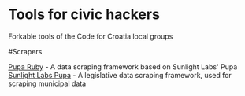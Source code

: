 Tools for civic hackers
=============

Forkable tools of the Code for Croatia local groups



#Scrapers

[Pupa Ruby](https://github.com/ciudadanointeligente/pupa-ruby) - A data scraping framework based on Sunlight Labs' Pupa
[Sunlight Labs Pupa](https://github.com/opencivicdata/pupa) - A legislative data scraping framework, used for scraping municipal data
